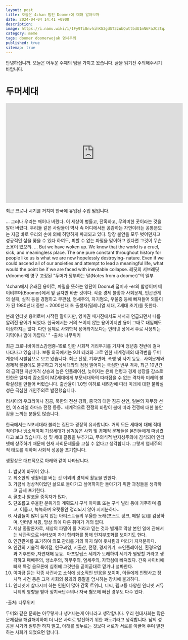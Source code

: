 ```yaml
---
layout: post
title: 오늘은 4chan 밈인 Doomer에 대해 알아보자
date: 2024-04-04 14:41 +0900
description: 
image: https://i.namu.wiki/i/1Fy9Ti8nvhihKG3gdST3zubQuttbdU1mN6FaJC3tqJE3voHQ_C2c7DDlkz3jzCBX2Abw2hojrUwYGa_uPrytbg2fvImD0o6sD3PU-tozty33OCUJ5AMUCtwCdOBSb40_3ak-YkWhq2JKGsnbvg2yPA.webp
category: meme
tags: doomer doomerwojak 염세주의
published: true
sitemap: true
---
```


안녕하십니까. 오늘은 어두운 주제의 밈을 가지고 왔습니다. 글을 읽기전 주의해주시기 바랍니다.

# 두머세대
<iframe width="560" height="315" src="https://www.youtube.com/embed/Aaz4jdlqhSk?si=YtZN-GCXqror8zvJ" title="YouTube video player" frameborder="0" allow="accelerometer; autoplay; clipboard-write; encrypted-media; gyroscope; picture-in-picture; web-share" referrerpolicy="strict-origin-when-cross-origin" allowfullscreen></iframe>

최근 코로나 시기를 거치며 한국에 유입된 수입 밈입니다.



… 그러나 우리는 깨어나 버렸다. 이 세상이 병들고, 잔혹하고, 무의미한 곳이라는 것을 알아 버렸다. 우리들 같은 사람들이 역사 속 어디에서든 공감하는 자연이라는 공통분모는 지금 바로 우리의 손에 의해 허망하게 파괴되고 있다. 당장 불안을 모두 벗어던지고 성공적인 삶을 쫓을 수 있다 하여도, 피할 수 없는 파멸을 맞이하고 있다면 그것이 무슨 소용이 있으랴.
… But we have woken up. We know that the world is a cruel, sick, and meaningless place. The one pure constant throughout history for people like us is what we are now hopelessly destroying- nature. Even if we could ascend all of our anxieties and attempt to lead a meaningful life, what would the point be if we are faced with inevitable collapse.
레딧의 서브레딧 r/doomer에 영구 고정된 "두머가 당부하는 말(Notes from a doomer)"의 일부 
<!-- <a href="https://www.reddit.com/r/doomer/comments/eqny86/notes_from_a_doomer/?rdt=41134">link</a> -->


'4chan에서 유래된 용어로, 파멸을 뜻하는 영단어 Doom과 접미사 -er의 합성어며 베이비부머(Boomer)에서 앞 글자만 바꾼 것이다. 각종 경제 불황과 사회문제, 인곤관계의 실패, 실직 등을 경험하고 무관심, 염세주의, 자기혐오, 우울증 등에 빠져들어 외톨이가 된 1980년대 중반 ~ 2000년대 초 출생자(밀레니얼 세대, Z세대 초기)를 뜻한다.

본래 인터넷 용어로써 시작된 말이지만, 영미권 매거진에서도 서서히 언급되면서 나름 알려진 용어가 되었다. 한국에서는 거의 쓰이지 않는 용어이지만 용어 그대로 대입해도 이상하지는 않다. 다만 실제로 사회학적 용어라기보다는 인터넷 상에서 주로 사용되는 기믹이나 밈에 가깝다.' "
-출처: 나무위키 
<!-- <a herf="https://namu.wiki/w/%EB%91%90%EB%A8%B8">두머<a>문서 -->


최근 코로나바이러스감염증-19로 인한 사회적 거리두기를 거치며 청년층 전반에 걸쳐 나타나고 있습니다.
보통 외국에서는 9.11 테러와 그로 인한 세계경제의 대격변을 두머 계층의 시발점으로 보고 있습니다. 최근 전쟁, 기후변화, 폭행 및 사기 등등.. 사회문제와 경제적 불황에도 불구하고 기성세대와의 점점 벌어지는 극심한 빈부 격차, 최근 10년간의 급격한 자산가격 상승과 높은 인플레이션, 늦어지는 은퇴 연령과 경제 성장률 감소로 인한은 일자리 감소등이 MZ세대에게 부모세대와의 따라잡을 수 없는 격차와 미래의 불확실성을 만들어 버렸습니다. 출산율이 1.0명 이하로 내려감에 따라 미래에 대한 불확실성은 극심한 개인주의로 발전했습니다.

러시아의 우크라이나 침공, 북한의 전선 강화, 중국의 대만 침공 선언, 일본의 재무장 선언, 이스라엘 하마스 전쟁 등등.. 세계적으로 전쟁의 바람이 붐에 따라 전쟁에 대한 불안감을 느끼는 분들도 많습니다.

한국에서는 N포세대라 불리는 집단과 굉장히 유사합니다.
거의 모든 세대에 대해 적대적이거나 냉소적이며 기성세대가 남겨놓은 사회 및 경제적 문제들을 본인들에게 떠넘겼다고 보고 있습니다. 성 및 세대 갈등을 부추기고, 무의식적 반지성주의에 침식되어 인터넷에 상주하기 때문에 현재 사회문제들을 고칠 수 없다고 생각합니다. 그렇게 염세주의적 태도를 취하며 사회적 성공을 포기합니다.

생활상은 대표적으로 아래와 같이 나타납니다.

1. 밤낮이 바뀌어 있다.
2. 최소한의 생활비를 버는 것 이외의 경제적 활동을 안한다.
3. 가끔식 정상적이었던 삶으로 돌아가고 싶어하지만 돌아가기 위한 과정들을 생각하고 금세 포기한다.
4. 골초나 알코올 중독자가 많다.
5. 단조롭고 우울한 분위기의 계획도시 구식 아파트 또는 구식 빌라 등에 거주하며 좁고, 어둡고, 눅눅하며 오랫동안 정리되지 않아 지저분하다..
6. 사람들이 많이 듣지 않는 아티스트들의 우울한 노래(포스트 펑크, 메탈 등)를 감상하며, 인터넷 서핑, 망상 외에 다른 취미가 거의 없다.
7. 세상 종말론자로, 세상의 파멸이 올 거라고 믿는 것과 별개로 막상 본인 일에 관해서는 낙관적으로 바라보며 자기 합리화를 통해 인지부조화를 보이기도 한다.
8. 인간관계를 포기하여 외모 관리를 거의 하지 않아 옷차림과 머리가 지저분하다.
9. 인간의 기술적 특이점, 인구과잉, 저출산, 전쟁, 경제위기, 초인플레이션, 환경오염과 기후변화 ,자연재해 등등.. 아포칼립스 세계가 도래하여 세계가 멸망할 거라고 생각하고 패배주의, 냉소주의, 허무주의, 염세주의, 자학심에 빠져있다. 간혹 사이비에 빠져 특정 음모론에 심취해 그것만을 곧이곧대로 믿거나 설파한다.
10. 이따금 듣는 각종 사건사고 소식에 냉소적인 반응을 보이며, 이들에게 인명사고 정치적 사건 등은 그저 사회의 붕괴와 종말을 암시하는 장치에 불과하다.
11. 인터넷에 살다시피 하는 인원이 많아 간혹 트위터, 디씨, 펨코등 다양한 인터넷 커뮤니티의 영향을 받아 정치극단주의나 자국 혐오에 빠진 경우도 다수 있다.

-출처: 나무위키 
<!-- <a herf="https://namu.wiki/w/%EB%91%90%EB%A8%B8">두머<a>문서 -->

두머와 같은 문화는 아무렇게나 생겨나는게 아니라고 생각합니다.
우리 현대사회는 많은 문제점을 해결해야하며 더 나은 사회로 발전하기 위한 과도기라고 생각합니다.
남의 성공을 시기와 질투만 하지 말고, 아래를 짓누르는 것보다 서로가 서로를 이끌어 주며 발전하는 사회가 되었으면 합니다.
